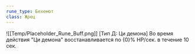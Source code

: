 ```yaml
---
rune_type: Бехемот
class: Жрец
---
```

![[Temp/Placeholder_Rune_Buff.png]]
[Тип Д: Ци демона] Во время действия "Ци демона" восстанавливается по {0}% HP/сек. в течение 10 сек.

